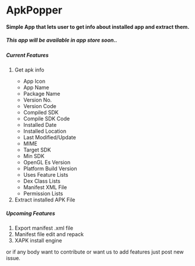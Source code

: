 # ApkPopper
<h4>Simple App that lets user to get info about installed app and extract them.</h4>

<h5>This app will be available in app store soon..</h5>

<h5>Current Features</h5>
<ol>
	<li>Get apk info</li>
		<ul>
			<li>App Icon</li>
			<li>App Name</li>
			<li>Package Name</li>
			<li>Version No.</li>
			<li>Version Code</li>
			<li>Compiled SDK</li>
			<li>Compile SDK Code</li>
			<li>Installed Date</li>
			<li>Installed Location</li>
			<li>Last Modified/Update</li>
			<li>MIME</li>
			<li>Target SDK</li>
			<li>Min SDK</li>
			<li>OpenGL Es Version</li>
			<li>Platform Build Version</li>
			<li>Uses Feature Lists</li>
			<li>Dex Class Lists</li>
			<li>Manifest XML File</li>
			<li>Permission Lists</li>
		</ul>
	<li>Extract installed APK File</li>
</ol>

<h5>Upcoming Features</h5>
<ol>
	<li>Export manifest .xml file</li>
	<li>Manifest file edit and repack</li>
	<li>XAPK install engine</li>
</ol>
	
<p>or if any body want to contribute or want us to add features just post new issue.</p>
